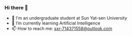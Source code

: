 ### Hi there 👋
- 🔭 I'm an undergraduate student at Sun Yat-sen University
- 🌱 I’m currently learning Artificial Intelligence
- 📫 How to reach me: sxr-714371558@outlook.com
